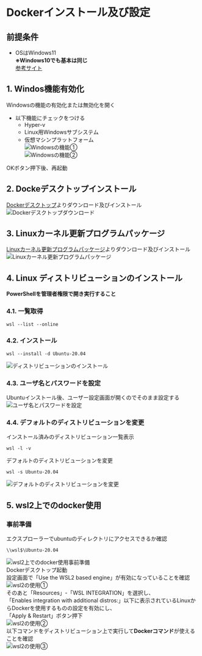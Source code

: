 # Dockerインストール及び設定

## 前提条件
* OSはWindows11  
**※Windows10でも基本は同じ**  
[参考サイト](https://ascii.jp/elem/000/004/127/4127643/)  

## 1. Windos機能有効化
Windowsの機能の有効化または無効化を開く  
* 以下機能にチェックをつける  
  * Hyper-v  
  * Linux用Windowsサブシステム  
  * 仮想マシンプラットフォーム  
![Windowsの機能①](images/Windowsの機能①.png)  
![Windowsの機能②](images/Windowsの機能②.png)

OKボタン押下後、再起動  

## 2. Dockeデスクトップインストール
[Dockerデスクトップ](https://www.docker.com/products/docker-desktop/)よりダウンロード及びインストール  
![Dockerデスクトップダウンロード](images/Dockerデスクトップダウンロード.png)

## 3. Linuxカーネル更新プログラムパッケージ
[Linuxカーネル更新プログラムパッケージ](https://learn.microsoft.com/ja-jp/windows/wsl/install-manual#step-4---download-the-linux-kernel-update-package)よりダウンロード及びインストール  
![Linuxカーネル更新プログラムパッケージ](images/Linuxカーネル更新プログラムパッケージ.png)

## 4. Linux ディストリビューションのインストール
**PowerShellを管理者権限で開き実行すること**

### 4.1. 一覧取得
```
wsl --list --online
```

### 4.2. インストール
```
wsl --install -d Ubuntu-20.04
```  
![ディストリビューションのインストール](images/Linuxディストリビューションのインストール.png)  

### 4.3. ユーザ名とパスワードを設定  
Ubuntuインストール後、ユーザー設定画面が開くのでそのまま設定する  
![ユーザ名とパスワードを設定](images/ユーザ名とパスワードを設定.png)  

### 4.4. デフォルトのディストリビューションを変更  
インストール済みのディストリビューション一覧表示
```
wsl -l -v
```
デフォルトのディストリビューションを変更  

```
wsl -s Ubuntu-20.04
```
![デフォルトのディストリビューションを変更](images/デフォルトのディストリビューションを変更.png)

## 5. wsl2上でのdocker使用

### 事前準備  
エクスプローラーでubuntuのディレクトリにアクセスできるか確認
```
\\wsl$\Ubuntu-20.04
```
![wsl2上でのdocker使用事前準備](images/wsl2上でのdocker使用事前準備.png)  
Dockerデスクトップ起動  
設定画面で「Use the WSL2 based engine」が有効になっていることを確認  
![wsl2の使用①](images/wsl2の使用①.png)  
そのあと「Resources」-「WSL INTEGRATION」を選択し、<br>「Enables integration with additional distros:」以下に表示されているLinuxからDockerを使用するものの設定を有効にし、<br>「Apply & Restart」ボタン押下  
![wsl2の使用②](images/wsl2の使用②.png)  
以下コマンドをディストリビューション上で実行して**Dockerコマンド**が使えることを確認  
![wsl2の使用③](images/wsl2の使用③.png)
